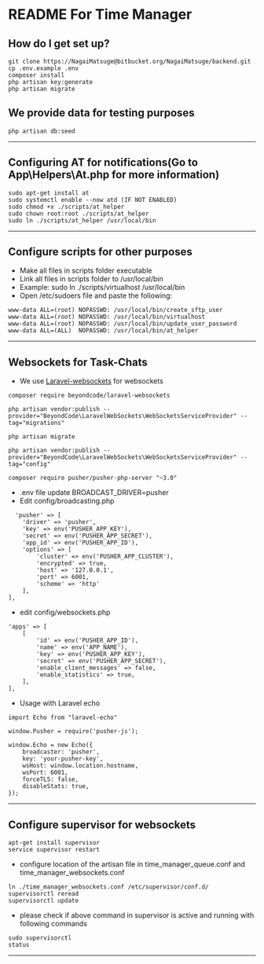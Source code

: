 # README For Time Manager

## How do I get set up?

```
git clone https://NagaiMatsuge@bitbucket.org/NagaiMatsuge/backend.git
cp .env.example .env
composer install
php artisan key:generate
php artisan migrate
```

## We provide data for testing purposes

```
php artisan db:seed
```

---

## Configuring AT for notifications(Go to App\Helpers\At.php for more information)

```
sudo apt-get install at
sudo systemctl enable --now atd (IF NOT ENABLED)
sudo chmod +x ./scripts/at_helper
sudo chown root:root ./scripts/at_helper
sudo ln ./scripts/at_helper /usr/local/bin
```

---

## Configure scripts for other purposes

- Make all files in scripts folder executable
- Link all files in scripts folder to /usr/local/bin
- Example: sudo ln ./scripts/virtualhost /usr/local/bin
- Open /etc/sudoers file and paste the following:

```
www-data ALL=(root) NOPASSWD: /usr/local/bin/create_sftp_user
www-data ALL=(root) NOPASSWD: /usr/local/bin/virtualhost
www-data ALL=(root) NOPASSWD: /usr/local/bin/update_user_password
www-data ALL=(ALL)  NOPASSWD: /usr/local/bin/at_helper
```

---

## Websockets for Task-Chats

- We use [Laravel-websockets](https://beyondco.de/docs/laravel-websockets/getting-started/introduction) for websockets

```
composer require beyondcode/laravel-websockets

php artisan vendor:publish --provider="BeyondCode\LaravelWebSockets\WebSocketsServiceProvider" --tag="migrations"

php artisan migrate

php artisan vendor:publish --provider="BeyondCode\LaravelWebSockets\WebSocketsServiceProvider" --tag="config"

composer require pusher/pusher-php-server "~3.0"
```

- .env file update BROADCAST_DRIVER=pusher
- Edit config/broadcasting.php

```
  'pusher' => [
    'driver' => 'pusher',
    'key' => env('PUSHER_APP_KEY'),
    'secret' => env('PUSHER_APP_SECRET'),
    'app_id' => env('PUSHER_APP_ID'),
    'options' => [
        'cluster' => env('PUSHER_APP_CLUSTER'),
        'encrypted' => true,
        'host' => '127.0.0.1',
        'port' => 6001,
        'scheme' => 'http'
    ],
],
```

- edit config/websockets.php

```
'apps' => [
    [
        'id' => env('PUSHER_APP_ID'),
        'name' => env('APP_NAME'),
        'key' => env('PUSHER_APP_KEY'),
        'secret' => env('PUSHER_APP_SECRET'),
        'enable_client_messages' => false,
        'enable_statistics' => true,
    ],
],
```

- Usage with Laravel echo

```
import Echo from "laravel-echo"

window.Pusher = require('pusher-js');

window.Echo = new Echo({
    broadcaster: 'pusher',
    key: 'your-pusher-key',
    wsHost: window.location.hostname,
    wsPort: 6001,
    forceTLS: false,
    disableStats: true,
});
```

---

## Configure supervisor for websockets

```
apt-get install supervisor
service supervisor restart
```

- configure location of the artisan file in time_manager_queue.conf and time_manager_websockets.conf

```
ln ./time_manager_websockets.conf /etc/supervisor/conf.d/
supervisorctl reread
supervisorctl update
```

- please check if above command in supervisor is active and running with following commands

```
sudo supervisorctl
status
```

---
